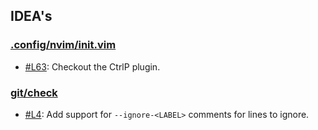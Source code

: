 ## IDEA's

### [.config/nvim/init.vim](.config/nvim/init.vim)

- [#L63](.config/nvim/init.vim#L63): Checkout the CtrlP plugin.

### [git/check](git/check)

- [#L4](git/check#L4): Add support for `--ignore-<LABEL>` comments for lines to ignore.

